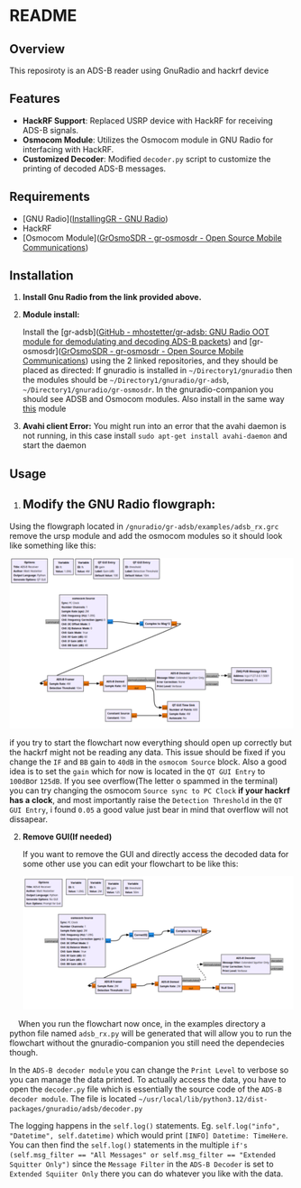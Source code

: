 # README

## Overview

This reposiroty is an ADS-B reader using GnuRadio and hackrf device

## Features

- **HackRF Support**: Replaced USRP device with HackRF for receiving ADS-B signals.
- **Osmocom Module**: Utilizes the Osmocom module in GNU Radio for interfacing with HackRF.
- **Customized Decoder**: Modified `decoder.py` script to customize the printing of decoded ADS-B messages.

## Requirements

- [GNU Radio]([InstallingGR - GNU Radio](https://wiki.gnuradio.org/index.php/InstallingGR))
- HackRF
- [Osmocom Module]([GrOsmoSDR - gr-osmosdr - Open Source Mobile Communications](https://osmocom.org/projects/gr-osmosdr/wiki))

## Installation

1. **Install Gnu Radio from the link provided above.**

2. **Module install:**
   
   Install the [gr-adsb]([GitHub - mhostetter/gr-adsb: GNU Radio OOT module for demodulating and decoding ADS-B packets](https://github.com/mhostetter/gr-adsb)) and [gr-osmosdr]([GrOsmoSDR - gr-osmosdr - Open Source Mobile Communications](https://osmocom.org/projects/gr-osmosdr/wiki)) using the 2 linked repositories, and they should be placed as directed: If gnuradio is installed in `~/Directory1/gnuradio` then the modules should be `~/Directory1/gnuradio/gr-adsb`, `~/Directory1/gnuradio/gr-osmosdr`. In the gnuradio-companion you should see ADSB and Osmocom modules. Also install in the same way [this](https://github.com/ghostop14/gr-correctiq) module
3. **Avahi client Error:**
   You might run into an error that the avahi daemon is not running, in this case install `sudo apt-get install avahi-daemon`       and start the daemon

## Usage

1. ## **Modify the GNU Radio flowgraph:**

Using the flowgraph located in `/gnuradio/gr-adsb/examples/adsb_rx.grc` remove the ursp module and add the osmocom modules so it should look like something like this:

<img title="" src="https://github.com/Gpette01/gr-adsb-hackrf/blob/main/images/Flowchart" alt="">

if you try to start the flowchart now everything should open up correctly but the hackrf might not be reading any data. This issue should be fixed if you change the `IF` and `BB` gain to `40dB` in the `osmocom Source` block. Also a good idea is to set the `gain` which for now is located in the `QT GUI Entry` to `100dB`or `125dB`. If you see overflow(The letter o spammed in the terminal) you can try changing the osmocom `Source sync to PC Clock` **if your hackrf has a clock**, and most importantly raise the `Detection Threshold` in the `QT GUI Entry`, i found `0.05` a good value just bear in mind that overflow will not dissapear.



2. **Remove GUI(If needed)**
   
   If you want to remove the GUI and directly access the decoded data for some other use you can edit your flowchart to be like this:
   
   <img title="" src="https://github.com/Gpette01/gr-adsb-hackrf/blob/main/images/Flowchart2" alt="">

    When you run the flowchart now once, in the examples directory a python file named `adsb_rx.py` will be generated that will allow you to run the flowchart without the gnuradio-companion you still need the dependecies though.

In the `ADS-B decoder module` you can change the `Print Level` to verbose so you can manage the data printed. To actually access the data, you have to open the `decoder.py` file which is essentially the source code of the `ADS-B decoder module`. The file is located `~/usr/local/lib/python3.12/dist-packages/gnuradio/adsb/decoder.py`

The logging happens in the `self.log()` statements. Eg. `self.log("info", "Datetime", self.datetime)` which would print `[INFO] Datetime: TimeHere`. You can then find the `self.log()` statements in the multiple `if's (self.msg_filter == "All Messages" or self.msg_filter == "Extended Squitter Only")` since the `Message Filter` in the `ADS-B Decoder` is set to `Extended Squiiter Only` there you can do whatever you like with the data.


